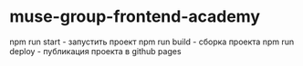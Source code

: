 # muse-group-frontend-academy

npm run start - запустить проект
npm run build - сборка проекта
npm run deploy - публикация проекта в github pages